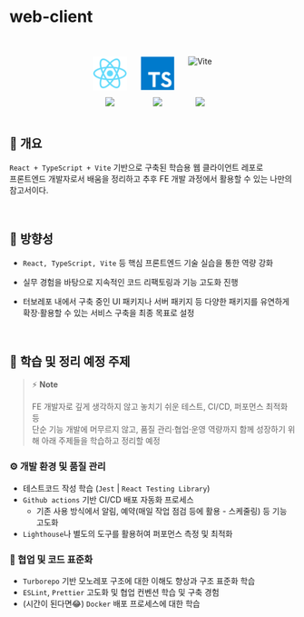 # web-client

<br />
<br />
<div style="display: flex; justify-content: center; gap: 24px; flex-direction: row;">
    <div style="display: flex; align-items: center; gap: 12px; flex-direction: column;">
        <img src="https://raw.githubusercontent.com/devicons/devicon/master/icons/react/react-original.svg" alt="React" height="60"/>
        <a href="https://react.dev/">
            <img src="https://img.shields.io/badge/react-^19.0-61DAFB?logo=react&logoColor=white" />
        </a>
    </div>
    <div style="display: flex; align-items: center; gap: 12px; flex-direction: column;">
        <img src="https://raw.githubusercontent.com/devicons/devicon/master/icons/typescript/typescript-original.svg" alt="TypeScript" height="60"/>
        <a href="https://www.typescriptlang.org/">
            <img src="https://img.shields.io/badge/typescript-^5.0-3178C6?logo=typescript&logoColor=white" />
        </a>
    </div>
    <div style="display: flex; align-items: center; gap: 12px; flex-direction: column;">
        <img src="https://vitejs.dev/logo.svg" alt="Vite" height="60"/>
        <a href="https://vitejs.dev/">
            <img src="https://img.shields.io/badge/vite-^7.0-blueviolet?logo=vite&logoColor=white" />
        </a>
    </div>
</div>

<br/>

## 📖 개요

`React + TypeScript + Vite` 기반으로 구축된 학습용 웹 클라이언트 레포로 <br />
프론트엔드 개발자로서 배움을 정리하고 추후 FE 개발 과정에서 활용할 수 있는 나만의 참고서이다.

<br/>

## 🧫 방향성

- `React, TypeScript, Vite` 등 핵심 프론트엔드 기술 실습을 통한 역량 강화

- 실무 경험을 바탕으로 지속적인 코드 리팩토링과 기능 고도화 진행

- 터보레포 내에서 구축 중인 UI 패키지나 서버 패키지 등 다양한 패키지를 유연하게 확장·활용할 수 있는 서비스 구축을 최종 목표로 설정

<br />

## 🧪 학습 및 정리 예정 주제

> ⚡ **Note**
>
> FE 개발자로 깊게 생각하지 않고 놓치기 쉬운 테스트, CI/CD, 퍼포먼스 최적화 등 <br />
> 단순 기능 개발에 머무르지 않고, 품질 관리·협업·운영 역량까지 함께 성장하기 위해 아래 주제들을 학습하고 정리할 예정

### ⚙️ 개발 환경 및 품질 관리

- 테스트코드 작성 학습 (`Jest` | `React Testing Library`)
- `Github actions` 기반 CI/CD 배포 자동화 프로세스
  - 기존 사용 방식에서 알림, 예약(매일 작업 점검 등에 활용 - 스케줄링) 등 기능 고도화
- `Lighthouse`나 별도의 도구를 활용허여 퍼포먼스 측정 및 최적화

### 🤝 협업 및 코드 표준화

- `Turborepo` 기반 모노레포 구조에 대한 이해도 향상과 구조 표준화 학습
- `ESLint`, `Prettier` 고도화 및 협업 컨벤션 학습 및 구축 경험
- (시간이 된다면😂) `Docker` 배포 프로세스에 대한 학습
